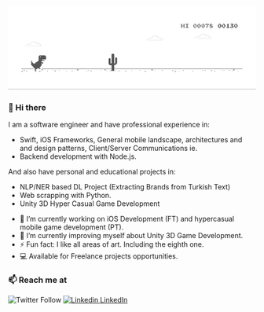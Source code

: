 ![image](https://github.com/Abdulhalik/Abdulhalik/blob/master/dino.gif)

### 👋 Hi there 

I am a software engineer and have professional experience in:

 * Swift, iOS Frameworks, General mobile landscape, architectures and and design patterns, Client/Server Communications ie.
 * Backend development with Node.js.
 
 
And also have personal and educational projects in:
 * NLP/NER based DL Project (Extracting Brands from Turkish Text)
 * Web scrapping with Python.
 * Unity 3D Hyper Casual Game Development

-  🔭  I’m currently working on iOS Development (FT) and hypercasual mobile game development (PT).
-  🌱  I’m currently improving myself about Unity 3D Game Development.
-  ⚡   Fun fact: I like all areas of art. Including the eighth one. 
-  💻  Available for Freelance projects opportunities.

### 📫 Reach me at 
![Twitter Follow](https://img.shields.io/twitter/follow/halukkorkmazz?style=social)
[![Linkedin](https://i.stack.imgur.com/gVE0j.png) LinkedIn](https://www.linkedin.com/in/Abdulhalik/)



<!--
**Abdulhalik/Abdulhalik** is a ✨ _special_ ✨ repository because its `README.md` (this file) appears on your GitHub profile.

Here are some ideas to get you started:

- 🔭 I’m currently working on ...
- 🌱 I’m currently learning ...
- 👯 I’m looking to collaborate on ...
- 🤔 I’m looking for help with ...
- 💬 Ask me about ...
- 📫 How to reach me: ...
- 😄 Pronouns: ...
- ⚡ Fun fact: ...
- 👋 Hi there: ...
-->
